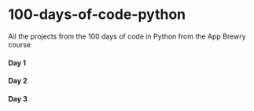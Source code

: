 # 100-days-of-code-python
All the projects from the 100 days of code in Python from the App Brewry course

#### Day 1
#### Day 2
#### Day 3
